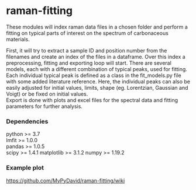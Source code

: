 # raman-fitting
These modules will index raman data files in a chosen folder and perform a fitting on typical parts of interest on the spectrum of carbonaceous materials. 

First, it will try to extract a sample ID and position number from the filenames and create an index of the files in a dataframe. Over this index a preprocessing, fitting and exporting loop will start.
There are several models, each with a different combination of typical peaks, used for fitting. Each individual typical peak is defined as a class in the fit_models.py file with some added literature reference. Here, the individual peaks can also be easily adjusted for initial values, limits, shape (eg. Lorentzian, Gaussian and Voigt) or be fixed on initial values.   
Export is done with plots and excel files for the spectral data and fitting parameters for further analysis.

### Dependencies
python >= 3.7  
lmfit >= 1.0.0  
pandas >= 1.0.5  
scipy >= 1.4.1
matplotlib >= 3.1.2
numpy >= 1.19.2 

### Example plot

https://github.com/MyPyDavid/raman-fitting/wiki
